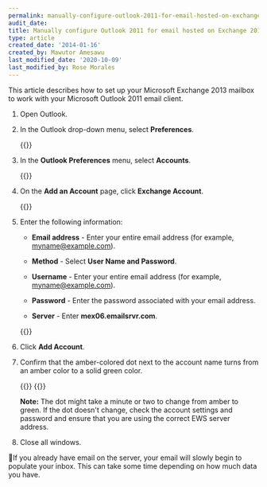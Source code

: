 ```yaml
---
permalink: manually-configure-outlook-2011-for-email-hosted-on-exchange-2013
audit_date:
title: Manually configure Outlook 2011 for email hosted on Exchange 2013
type: article
created_date: '2014-01-16'
created_by: Mawutor Amesawu
last_modified_date: '2020-10-09'
last_modified_by: Rose Morales
---
```


This article describes how to set up your
Microsoft Exchange 2013 mailbox
to work with your
Microsoft Outlook 2011 email client.

1. Open Outlook.

2. In the Outlook drop-down menu, select **Preferences**.

   {{<image src="1_53.png" alt="" title="">}}

3. In the **Outlook Preferences** menu, select **Accounts**.

   {{<image src="2_50.png" alt="" title="">}}

4. On the **Add an Account** page, click **Exchange Account**.

   {{<image src="01_0.png" alt="" title="">}}

5. Enter the following information:

   - **Email address** - Enter your entire email address
     (for example, myname@example.com).

   - **Method** - Select **User Name and Password**.

   - **Username** - Enter your entire email address
     (for example, myname@example.com).

   - **Password** - Enter the password associated with your email address.

   - **Server** - Enter **mex06.emailsrvr.com**.

   {{<image src="3_47.png" alt="" title="">}}


6. Click **Add Account**.

7. Confirm that the amber-colored dot next to the account name turns from an amber
   color to a solid green color.

   {{<image src="amber.png" alt="" title="">}}
   {{<image src="green.png" alt="" title="">}}

   **Note:** The dot might take a minute or two to change from amber to green.
   If the dot doesn't change, check the account settings and password and
   ensure that you are using the correct EWS server address.

8. Close all windows.

If you already have email on the server, your email will slowly begin
to populate your inbox. This can take some time depending on how much
data you have.
